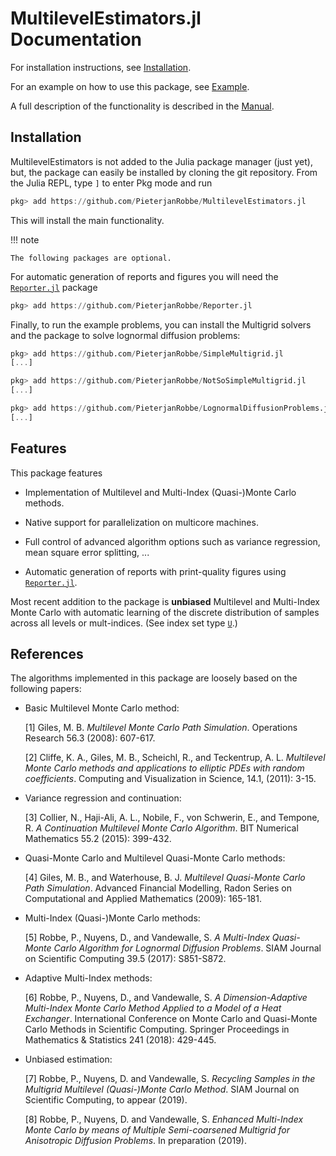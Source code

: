 # MultilevelEstimators.jl Documentation

For installation instructions, see [Installation](@ref).

For an example on how to use this package, see [Example](@ref).

A full description of the functionality is described in the [Manual](@ref).

## Installation

MultilevelEstimators is not added to the Julia package manager (just yet), but, the package can easily be installed by cloning the git repository. From the Julia REPL, type `]` to enter Pkg mode and run

```julia
pkg> add https://github.com/PieterjanRobbe/MultilevelEstimators.jl
```

This will install the main functionality.

!!! note

    The following packages are optional.

For automatic generation of reports and figures you will need the [`Reporter.jl`](https://github.com/PieterjanRobbe/Reporter.jl)  package

```julia
pkg> add https://github.com/PieterjanRobbe/Reporter.jl
```

Finally, to run the example problems, you can install the Multigrid solvers and the package to solve lognormal diffusion problems:

```julia
pkg> add https://github.com/PieterjanRobbe/SimpleMultigrid.jl
[...]

pkg> add https://github.com/PieterjanRobbe/NotSoSimpleMultigrid.jl
[...]

pkg> add https://github.com/PieterjanRobbe/LognormalDiffusionProblems.jl
[...]
``` 

## Features

This package features

* Implementation of Multilevel and Multi-Index (Quasi-)Monte Carlo methods.

* Native support for parallelization on multicore machines.

* Full control of advanced algorithm options such as variance regression, mean square error splitting, ...

* Automatic generation of reports with print-quality figures using [`Reporter.jl`](https://github.com/PieterjanRobbe/Reporter.jl).

Most recent addition to the package is **unbiased** Multilevel and Multi-Index Monte Carlo with automatic learning of the discrete distribution of samples across all levels or mult-indices. (See index set type [`U`](@ref).)

## References

The algorithms implemented in this package are loosely based on the following papers:

+ Basic Multilevel Monte Carlo method:

    [1] Giles, M. B. *Multilevel Monte Carlo Path Simulation*. Operations Research 56.3 (2008): 607-617.

    [2] Cliffe, K. A., Giles, M. B., Scheichl, R., and Teckentrup, A. L. *Multilevel Monte Carlo methods and applications to elliptic PDEs with random coefficients*. Computing and Visualization in Science, 14.1, (2011): 3-15.

+ Variance regression and continuation:

    [3] Collier, N., Haji-Ali, A. L., Nobile, F., von Schwerin, E., and Tempone, R. *A Continuation Multilevel Monte Carlo Algorithm*. BIT Numerical Mathematics 55.2 (2015): 399-432. 

+ Quasi-Monte Carlo and Multilevel Quasi-Monte Carlo methods:

    [4] Giles, M. B., and Waterhouse, B. J. *Multilevel Quasi-Monte Carlo Path Simulation*. Advanced Financial Modelling, Radon Series on Computational and Applied Mathematics (2009): 165-181.

+ Multi-Index (Quasi-)Monte Carlo methods:

    [5] Robbe, P., Nuyens, D., and Vandewalle, S. *A Multi-Index Quasi-Monte Carlo Algorithm for Lognormal Diffusion Problems*. SIAM Journal on Scientific Computing 39.5 (2017): S851-S872.

+ Adaptive Multi-Index methods:

    [6] Robbe, P., Nuyens, D., and Vandewalle, S. *A Dimension-Adaptive Multi-Index Monte Carlo Method Applied to a Model of a Heat Exchanger*. International Conference on Monte Carlo and Quasi-Monte Carlo Methods in Scientific Computing. Springer Proceedings in Mathematics & Statistics 241 (2018): 429-445.

+ Unbiased estimation:

    [7] Robbe, P., Nuyens, D. and Vandewalle, S. *Recycling Samples in the Multigrid Multilevel (Quasi-)Monte Carlo Method*. SIAM Journal on Scientific Computing, to appear (2019).

    [8] Robbe, P., Nuyens, D. and Vandewalle, S. *Enhanced Multi-Index Monte Carlo by means of Multiple Semi-coarsened Multigrid for Anisotropic Diffusion Problems*. In preparation (2019).
